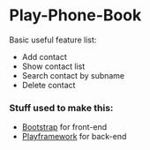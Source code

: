 # Play-Phone-Book

Basic useful feature list:

 * Add contact
 * Show contact list
 * Search contact by subname
 * Delete contact

### Stuff used to make this:

 * [Bootstrap](http://getbootstrap.com/) for front-end
 * [Playframework](https://www.playframework.com/) for back-end
